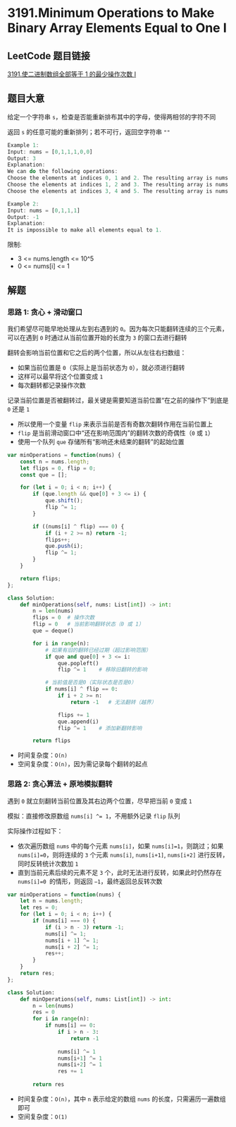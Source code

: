 # 3191.Minimum Operations to Make Binary Array Elements Equal to One I

## LeetCode 题目链接

[3191.使二进制数组全部等于 1 的最少操作次数 I](https://leetcode.cn/problems/minimum-operations-to-make-binary-array-elements-equal-to-one-i/)

## 题目大意

给定一个字符串 `s`，检查是否能重新排布其中的字母，使得两相邻的字符不同

返回 `s` 的任意可能的重新排列；若不可行，返回空字符串 `""`

```js
Example 1:
Input: nums = [0,1,1,1,0,0]
Output: 3
Explanation:
We can do the following operations:
Choose the elements at indices 0, 1 and 2. The resulting array is nums = [1,0,0,1,0,0].
Choose the elements at indices 1, 2 and 3. The resulting array is nums = [1,1,1,0,0,0].
Choose the elements at indices 3, 4 and 5. The resulting array is nums = [1,1,1,1,1,1].

Example 2:
Input: nums = [0,1,1,1]
Output: -1
Explanation:
It is impossible to make all elements equal to 1.
```

限制:
- 3 <= nums.length <= 10^5
- 0 <= nums[i] <= 1

## 解题

### 思路 1: 贪心 + 滑动窗口

我们希望尽可能早地处理从左到右遇到的 `0`。因为每次只能翻转连续的三个元素，可以在遇到 `0` 时通过从当前位置开始的长度为 `3` 的窗口去进行翻转

翻转会影响当前位置和它之后的两个位置，所以从左往右扫数组：
- 如果当前位置是 `0`（实际上是当前状态为 `0`），就必须进行翻转
- 这样可以最早将这个位置变成 `1`
- 每次翻转都记录操作次数

记录当前位置是否被翻转过，最关键是需要知道当前位置“在之前的操作下”到底是 `0` 还是 `1`
- 所以使用一个变量 `flip` 来表示当前是否有奇数次翻转作用在当前位置上
- `flip` 是当前滑动窗口中“还在影响范围内”的翻转次数的奇偶性（`0` 或 `1`）
- 使用一个队列 `que` 存储所有“影响还未结束的翻转”的起始位置

```js
var minOperations = function(nums) {
    const n = nums.length;
    let flips = 0, flip = 0;
    const que = [];

    for (let i = 0; i < n; i++) {
        if (que.length && que[0] + 3 <= i) {
            que.shift();
            flip ^= 1;
        }

        if ((nums[i] ^ flip) === 0) {
            if (i + 2 >= n) return -1;
            flips++;
            que.push(i);
            flip ^= 1;
        }
    }

    return flips;
};
```
```python
class Solution:
    def minOperations(self, nums: List[int]) -> int:
        n = len(nums)
        flips = 0  # 操作次数
        flip = 0   # 当前影响翻转状态（0 或 1）
        que = deque()

        for i in range(n):
            # 如果有旧的翻转已经过期（超过影响范围）
            if que and que[0] + 3 <= i:
                que.popleft()
                flip ^= 1    # 移除旧翻转的影响

            # 当前值是否是0（实际状态是否是0）
            if nums[i] ^ flip == 0:
                if i + 2 >= n:
                    return -1   # 无法翻转（越界）

                flips += 1
                que.append(i)
                flip ^= 1    # 添加新翻转影响

        return flips
```

- 时间复杂度：`O(n)`
- 空间复杂度：`O(n)`，因为需记录每个翻转的起点

### 思路 2: 贪心算法 + 原地模拟翻转

遇到 `0` 就立刻翻转当前位置及其右边两个位置，尽早把当前 `0` 变成 `1`

模拟：直接修改原数组 `nums[i] ^= 1`，不用额外记录 `flip` 队列

实际操作过程如下：
- 依次遍历数组 `nums` 中的每个元素 `nums[i]`，如果 `nums[i]=1`，则跳过；如果 `nums[i]=0`，则将连续的 `3` 个元素 `nums[i]`, `nums[i+1]`, `nums[i+2]` 进行反转，同时反转统计次数加 `1`
- 直到当前元素后续的元素不足 `3` 个，此时无法进行反转，如果此时仍然存在 `nums[i]=0 `的情形，则返回 `−1`，最终返回总反转次数

```js
var minOperations = function(nums) {
    let n = nums.length;
    let res = 0;
    for (let i = 0; i < n; i++) {
        if (nums[i] === 0) {
            if (i > n - 3) return -1;
            nums[i] ^= 1;
            nums[i + 1] ^= 1;
            nums[i + 2] ^= 1;
            res++;
        }
    }
    return res;
};
```
```python
class Solution:
    def minOperations(self, nums: List[int]) -> int:
        n = len(nums)
        res = 0
        for i in range(n):
            if nums[i] == 0:
                if i > n - 3:
                    return -1
                
                nums[i] ^= 1
                nums[i+1] ^= 1
                nums[i+2] ^= 1
                res += 1
        
        return res
```

- 时间复杂度：`O(n)`，其中 `n` 表示给定的数组 `nums` 的长度，只需遍历一遍数组即可
- 空间复杂度：`O(1)`
